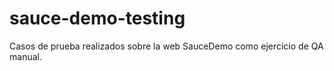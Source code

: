 # sauce-demo-testing
Casos de prueba realizados sobre la web SauceDemo como ejercicio de QA manual.
